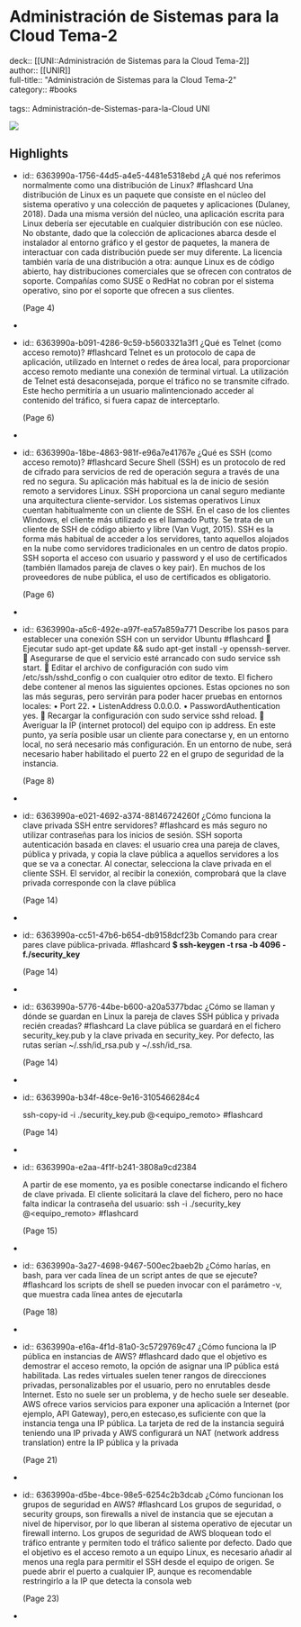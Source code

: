 # Administración de Sistemas para la Cloud Tema-2

deck:: [[UNI::Administración de Sistemas para la Cloud Tema-2]]\
author:: [[UNIR]]\
full-title:: "Administración de Sistemas para la Cloud Tema-2"\
category:: #books\
\
tags:: Administración-de-Sistemas-para-la-Cloud UNI  

![](https://readwise-assets.s3.amazonaws.com/media/uploaded_book_covers/profile_22942/5b66d271-6a8e-428f-91ae-f8dfcb024839.jpg)
## Highlights
- id:: 6363990a-1756-44d5-a4e5-4481e5318ebd
   ¿A qué nos referimos normalmente como una distribución de Linux? #flashcard 
    Una distribución de Linux es un paquete que consiste en el núcleo del sistema operativo y una colección de paquetes y aplicaciones (Dulaney, 2018). Dada una misma versión del núcleo, una aplicación escrita para Linux debería ser ejecutable en cualquier distribución con ese núcleo. No obstante, dado que la colección de aplicaciones abarca desde el instalador al entorno gráfico y el gestor de paquetes, la manera de interactuar con cada distribución puede ser muy diferente. La licencia también varía de una distribución a otra: aunque Linux es de código abierto, hay distribuciones comerciales que se ofrecen con contratos de soporte. Compañías como SUSE o RedHat no cobran por el sistema operativo, sino por el soporte que ofrecen a sus clientes.
  
     (Page 4)
-
- id:: 6363990a-b091-4286-9c59-b5603321a3f1
   ¿Qué es Telnet (como acceso remoto)? #flashcard 
    Telnet es un protocolo de capa de aplicación, utilizado en Internet o redes de área local, para proporcionar acceso remoto mediante una conexión de terminal virtual. La utilización de Telnet está desaconsejada, porque el tráfico no se transmite cifrado. Este hecho permitiría a un usuario malintencionado acceder al contenido del tráfico, si fuera capaz de interceptarlo.
  
     (Page 6)
-
- id:: 6363990a-18be-4863-981f-e96a7e41767e
   ¿Qué es SSH (como acceso remoto)? #flashcard 
    Secure Shell (SSH) es un protocolo de red de cifrado para servicios de red de operación segura a través de una red no segura. Su aplicación más habitual es la de inicio de sesión remoto a servidores Linux. SSH proporciona un canal seguro mediante una arquitectura cliente-servidor. Los sistemas operativos Linux cuentan habitualmente con un cliente de SSH. En el caso de los clientes Windows, el cliente más utilizado es el llamado Putty. Se trata de un cliente de SSH de código abierto y libre (Van Vugt, 2015). SSH es la forma más habitual de acceder a los servidores, tanto aquellos alojados en la nube como servidores tradicionales en un centro de datos propio. SSH soporta el acceso con usuario y password y el uso de certificados (también llamados pareja de claves o key pair). En muchos de los proveedores de nube pública, el uso de certificados es obligatorio.
  
     (Page 6)
-
- id:: 6363990a-a5c6-492e-a97f-ea57a859a771
   Describe los pasos para establecer una conexión SSH con un servidor Ubuntu #flashcard 
     Ejecutar sudo apt-get update && sudo apt-get install -y openssh-server.  Asegurarse de que el servicio esté arrancado con sudo service ssh start.  Editar el archivo de configuración con sudo vim /etc/ssh/sshd_config o con cualquier otro editor de texto. El fichero debe contener al menos las siguientes opciones. Estas opciones no son las más seguras, pero servirán para poder hacer pruebas en entornos locales: • Port 22. • ListenAddress 0.0.0.0. • PasswordAuthentication yes.  Recargar la configuración con sudo service sshd reload.  Averiguar la IP (internet protocol) del equipo con ip address. En este punto, ya sería posible usar un cliente para conectarse y, en un entorno local, no será necesario más configuración. En un entorno de nube, será necesario haber habilitado el puerto 22 en el grupo de seguridad de la instancia.
  
     (Page 8)
-
- id:: 6363990a-e021-4692-a374-88146724260f
   ¿Cómo funciona la clave privada SSH entre servidores? #flashcard 
    es más seguro no utilizar contraseñas para los inicios de sesión. SSH soporta autenticación basada en claves: el usuario crea una pareja de claves, pública y privada, y copia la clave pública a aquellos servidores a los que se va a conectar. Al conectar, selecciona la clave privada en el cliente SSH. El servidor, al recibir la conexión, comprobará que la clave privada corresponde con la clave pública
  
     (Page 14)
-
- id:: 6363990a-cc51-47b6-b654-db9158dcf23b
   Comando para crear pares clave pública-privada. #flashcard 
    **$ ssh-keygen -t rsa -b 4096 -f./security_key**
  
     (Page 14)
-
- id:: 6363990a-5776-44be-b600-a20a5377bdac
   ¿Cómo se llaman y dónde se guardan en Linux la pareja de claves SSH pública y privada recién creadas? #flashcard 
    La clave pública se guardará en el fichero security_key.pub y la clave privada en security_key. Por defecto, las rutas serían ~/.ssh/id_rsa.pub y ~/.ssh/id_rsa.
  
     (Page 14)
-
- id:: 6363990a-b34f-48ce-9e16-3105466284c4
  
  ssh-copy-id -i ./security_key.pub <usuario>@<equipo_remoto> #flashcard 
  
  
     (Page 14)
-
- id:: 6363990a-e2aa-4f1f-b241-3808a9cd2384
  
  A partir de ese momento, ya es posible conectarse indicando el fichero de clave privada. El cliente solicitará la clave del fichero, pero no hace falta indicar la contraseña del usuario: ssh -i ./security_key <usuario>@<equipo_remoto> #flashcard 
  
  
     (Page 15)
-
- id:: 6363990a-3a27-4698-9467-500ec2baeb2b
   ¿Cómo harías, en bash, para ver cada línea de un script antes de que se ejecute? #flashcard 
    los scripts de shell se pueden invocar con el parámetro -v, que muestra cada línea antes de ejecutarla
  
     (Page 18)
-
- id:: 6363990a-e16a-4f1d-81a0-3c5729769c47
   ¿Cómo funciona la IP pública en instancias de AWS? #flashcard 
    dado que el objetivo es demostrar el acceso remoto, la opción de asignar una IP pública está habilitada. Las redes virtuales suelen tener rangos de direcciones privadas, personalizables por el usuario, pero no enrutables desde Internet. Esto no suele ser un problema, y de hecho suele ser deseable. AWS ofrece varios servicios para exponer una aplicación a Internet (por ejemplo, API Gateway), pero,en estecaso,es suficiente con que la instancia tenga una IP pública. La tarjeta de red de la instancia seguirá teniendo una IP privada y AWS configurará un NAT (network address translation) entre la IP pública y la privada
  
     (Page 21)
-
- id:: 6363990a-d5be-4bce-98e5-6254c2b3dcab
   ¿Cómo funcionan los grupos de seguridad en AWS? #flashcard 
    Los grupos de seguridad, o security groups, son firewalls a nivel de instancia que se ejecutan a nivel de hipervisor, por lo que liberan al sistema operativo de ejecutar un firewall interno. Los grupos de seguridad de AWS bloquean todo el tráfico entrante y permiten todo el tráfico saliente por defecto. Dado que el objetivo es el acceso remoto a un equipo Linux, es necesario añadir al menos una regla para permitir el SSH desde el equipo de origen. Se puede abrir el puerto a cualquier IP, aunque es recomendable restringirlo a la IP que detecta la consola web
  
     (Page 23)
-